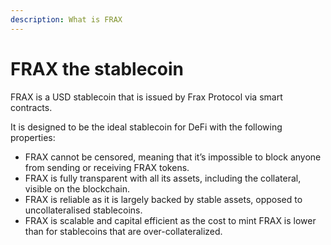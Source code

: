 ```yaml
---
description: What is FRAX
---
```


# FRAX the stablecoin

FRAX is a USD stablecoin that is issued by Frax Protocol via smart contracts.

It is designed to be the ideal stablecoin for DeFi with the following properties:

* FRAX cannot be censored, meaning that it’s impossible to block anyone from sending or receiving FRAX tokens.
* FRAX is fully transparent with all its assets, including the collateral, visible on the blockchain.
* FRAX is reliable as it is largely backed by stable assets, opposed to uncollateralised stablecoins.
* FRAX is scalable and capital efficient as the cost to mint FRAX is lower than for stablecoins that are over-collateralized.
